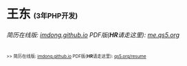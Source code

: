 # 王东 <span style="font-size: initial;">(3年PHP开发)</span>

###### 简历在线版: [imdong.github.io](https://imdong.github.io/) PDF版(**HR**请走这里): [me.qs5.org](https://me.qs5.org/?github.io "请下载/打印此份")

<span style="font-size: x-small;"> >> 简历在线版: [imdong.github.io](https://imdong.github.io/) PDF版(<b>HR</b>请走这里): [qs5.org/resume](https://qs5.org/resume "请下载/打印此份")</span>
